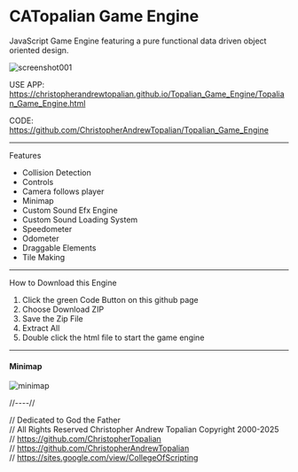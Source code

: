 # CATopalian Game Engine

JavaScript Game Engine featuring a pure functional data driven object oriented design.

![screenshot001](https://github.com/ChristopherAndrewTopalian/Topalian_Game_Engine/blob/main/src/media/textures/screenshots/001.PNG)  

USE APP: https://christopherandrewtopalian.github.io/Topalian_Game_Engine/Topalian_Game_Engine.html  

CODE: https://github.com/ChristopherAndrewTopalian/Topalian_Game_Engine

---

Features  
* Collision Detection
* Controls
* Camera follows player
* Minimap
* Custom Sound Efx Engine
* Custom Sound Loading System
* Speedometer
* Odometer
* Draggable Elements
* Tile Making

---

How to Download this Engine
1. Click the green Code Button on this github page
2. Choose Download ZIP
3. Save the Zip File
4. Extract All
5. Double click the html file to start the game engine

---

#### Minimap  
![minimap](https://github.com/ChristopherAndrewTopalian/Topalian_Game_Engine/blob/main/src/media/textures/screenshots/minimap.PNG)

//----//

// Dedicated to God the Father  
// All Rights Reserved Christopher Andrew Topalian Copyright 2000-2025  
// https://github.com/ChristopherTopalian  
// https://github.com/ChristopherAndrewTopalian  
// https://sites.google.com/view/CollegeOfScripting  

